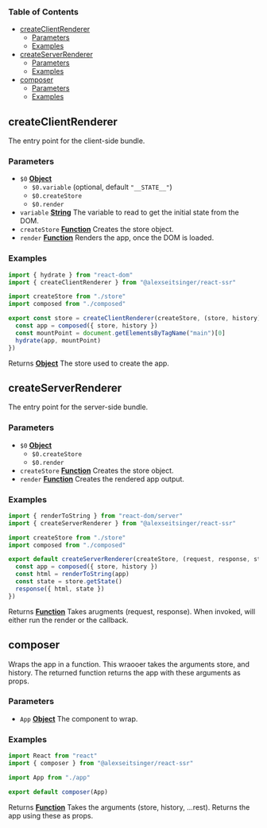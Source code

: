 <!-- Generated by documentation.js. Update this documentation by updating the source code. -->

### Table of Contents

-   [createClientRenderer][1]
    -   [Parameters][2]
    -   [Examples][3]
-   [createServerRenderer][4]
    -   [Parameters][5]
    -   [Examples][6]
-   [composer][7]
    -   [Parameters][8]
    -   [Examples][9]

## createClientRenderer

The entry point for the client-side bundle.

### Parameters

-   `$0` **[Object][10]** 
    -   `$0.variable`   (optional, default `"__STATE__"`)
    -   `$0.createStore`  
    -   `$0.render`  
-   `variable` **[String][11]** The variable to read to get the initial state from the DOM.
-   `createStore` **[Function][12]** Creates the store object.
-   `render` **[Function][12]** Renders the app, once the DOM is loaded.

### Examples

```javascript
import { hydrate } from "react-dom"
import { createClientRenderer } from "@alexseitsinger/react-ssr"

import createStore from "./store"
import composed from "./composed"

export const store = createClientRenderer(createStore, (store, history) => {
  const app = composed({ store, history })
  const mountPoint = document.getElementsByTagName("main")[0]
  hydrate(app, mountPoint)
})
```

Returns **[Object][10]** The store used to create the app.

## createServerRenderer

The entry point for the server-side bundle.

### Parameters

-   `$0` **[Object][10]** 
    -   `$0.createStore`  
    -   `$0.render`  
-   `createStore` **[Function][12]** Creates the store object.
-   `render` **[Function][12]** Creates the rendered app output.

### Examples

```javascript
import { renderToString } from "react-dom/server"
import { createServerRenderer } from "@alexseitsinger/react-ssr"

import createStore from "./store"
import composed from "./composed"

export default createServerRenderer(createStore, (request, response, store, history) => {
  const app = composed({ store, history })
  const html = renderToString(app)
  const state = store.getState()
  response({ html, state })
})
```

Returns **[Function][12]** Takes arugments (request, response). When invoked, will either run the render or the callback.

## composer

Wraps the app in a function. This wraooer takes the arguments store, and history. The returned function returns the app with these arguments as props.

### Parameters

-   `App` **[Object][10]** The component to wrap.

### Examples

```javascript
import React from "react"
import { composer } from "@alexseitsinger/react-ssr"

import App from "./app"

export default composer(App)
```

Returns **[Function][12]** Takes the arguments (store, history, ...rest). Returns the app using these as props.

[1]: #createclientrenderer

[2]: #parameters

[3]: #examples

[4]: #createserverrenderer

[5]: #parameters-1

[6]: #examples-1

[7]: #composer

[8]: #parameters-2

[9]: #examples-2

[10]: https://developer.mozilla.org/docs/Web/JavaScript/Reference/Global_Objects/Object

[11]: https://developer.mozilla.org/docs/Web/JavaScript/Reference/Global_Objects/String

[12]: https://developer.mozilla.org/docs/Web/JavaScript/Reference/Statements/function
